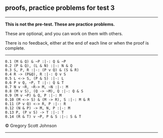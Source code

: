 ## proofs, practice problems for test 3

---

**This is not the pre-test. These are practice problems.**

These are optional, and you can work on them with others.

There is no feedback, either at the end of each line or when the proof is complete.  


---

~~~{.ProofChecker .JohnsonSL options="fonts tabindent exam" feedback="none" guides="fitch" submission="none"}
0.1 (M & Q) & ~P :|-: Q & ~P 
0.2 (P & Q), (L & N) :|-: N & Q
0.3 S, P, R :|-: (P v Q) & (S & R)
0.4 R -> (P&Q), R :|-: Q v S
0.5 L <-> S, (P & S) :|-: L
0.6 P v Q, ~P, T :|-: Q & T
0.7 N v ~R, ~R-> M, ~N :|-: M
0.8 (M v S), (Q -> ~M), Q :|-: Q & S
0.9 (M v ~P) & Q, P :|-: M
0.10 (M <-> S) & (M -> R), S :|-: M & R
0.11 (P v Q) <-> R, P :|-: R
0.12 (N & P) -> M, N, P :|-: M
0.13 P, (P v S) -> T :|-: T 
0.14 (R & T) v ~P, P & S :|-: S & T
~~~

<p>&copy; <script>document.write(new Date().getFullYear())</script> Gregory Scott Johnson</p> 
 
---